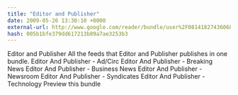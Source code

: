 ```yaml
---
title: "Editor and Publisher"
date: 2009-05-26 13:30:10 +0000
external-url: http://www.google.com/reader/bundle/user%2F08141827436068576664%2Fbundle%2FEditor%20and%20Publisher
hash: 005b1bfe379dd617213b89a7ae3253b3
---
```


Editor and Publisher
All the feeds that Editor and Publisher publishes in one bundle.
Editor And Publisher - Ad/Circ Editor And Publisher - Breaking News Editor And Publisher - Business News Editor And Publisher - Newsroom Editor And Publisher - Syndicates Editor And Publisher - Technology
Preview this bundle
